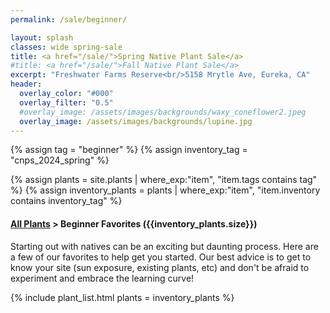 ```yaml
---
permalink: /sale/beginner/

layout: splash
classes: wide spring-sale
title: <a href="/sale/">Spring Native Plant Sale</a> 
#title: <a href="/sale/">Fall Native Plant Sale</a> 
excerpt: "Freshwater Farms Reserve<br/>5158 Mrytle Ave, Eureka, CA"
header:
  overlay_color: "#000"
  overlay_filter: "0.5"
  #overlay_image: /assets/images/backgrounds/waxy_coneflower2.jpeg
  overlay_image: /assets/images/backgrounds/lupine.jpg
---
```


<!-- Jekyll 3.9 doesnt support and/or in where_exp so we have to do this the messy way -->

{% assign tag = "beginner" %}
{% assign inventory_tag = "cnps_2024_spring" %}

{% assign plants = site.plants | where_exp:"item",
    "item.tags contains tag" %}
{% assign inventory_plants = plants | where_exp:"item",
    "item.inventory contains inventory_tag" %}

<div class="subheading">
    <h4><a href="/sale/all/">All Plants</a> >  Beginner Favorites ({{inventory_plants.size}})</h4>
    <p class="notice">
    Starting out with natives can be an exciting but daunting process. Here are a few of our favorites to help get you started. Our best advice is to get to know your site (sun exposure, existing plants, etc) and don't be afraid to experiment and embrace the learning curve!
    </p>
</div>

{% include plant_list.html 
    plants = inventory_plants
%}


